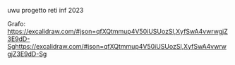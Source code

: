 uwu progetto reti inf 2023

Grafo: https://excalidraw.com/#json=qfXQtmmup4V50iUSUozSl,XyfSwA4vwrwgjZ3E9dD-Sghttps://excalidraw.com/#json=qfXQtmmup4V50iUSUozSl,XyfSwA4vwrwgjZ3E9dD-Sg
